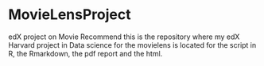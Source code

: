 # MovieLensProject
edX project on Movie Recommend
this is the repository where my edX Harvard project in Data science for the movielens is located for the script in R, the Rmarkdown, the pdf report and the html.
